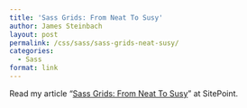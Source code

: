 ```yaml
---
title: 'Sass Grids: From Neat To Susy'
author: James Steinbach
layout: post
permalink: /css/sass/sass-grids-neat-susy/
categories:
  - Sass
format: link
---
```

Read my article &#8220;<a title="Sass Grids: From Neat To Susy" href="http://www.sitepoint.com/sass-grids-neat-susy/" target="_blank">Sass Grids: From Neat To Susy</a>&#8221; at SitePoint.